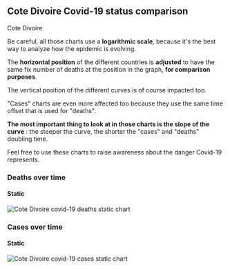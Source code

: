 ## Cote Divoire Covid-19 status comparison 

Cote Divoire



Be careful, all those charts use a **logarithmic scale**, because it's the best way to analyze how the epidemic is evolving.
 
The **horizontal position** of the different countries is **adjusted** to have the same fix number of deaths at the position in the graph, **for comparison purposes**.

The vertical position of the different curves is of course impacted too.

"Cases" charts are even more affected too because they use the same time offset that is used for "deaths".

**The most important thing to look at in those charts is the slope of the curve** : the steeper the curve, the shorter the "cases" and "deaths" doubling time.

Feel free to use these charts to raise awareness about the danger Covid-19 represents. 


 
### Deaths over time
 
#### Static
![Cote Divoire covid-19 deaths static chart](https://raw.githubusercontent.com/madlag/coronavirus_study/master/notebooks/graphs/2020-03-30/countries/Cote_Divoire/2020-03-30_Cote_Divoire_deaths.png "Cote Divoire covid-19 deaths static chart")   

 
### Cases over time
 
#### Static
![Cote Divoire covid-19 cases static chart](https://raw.githubusercontent.com/madlag/coronavirus_study/master/notebooks/graphs/2020-03-30/countries/Cote_Divoire/2020-03-30_Cote_Divoire_cases.png "Cote Divoire covid-19 cases static chart")   

